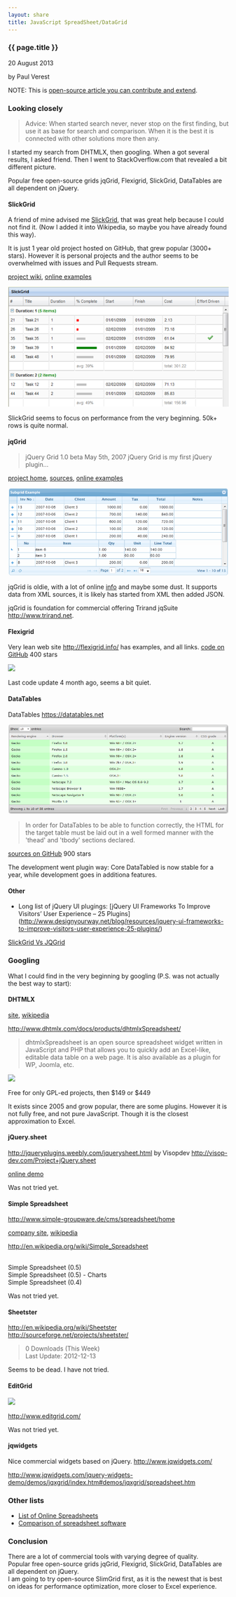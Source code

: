 ```yaml
---
layout: share
title: JavaScript SpreadSheet/DataGrid
---
```


### {{ page.title }}

<p class="meta">20 August 2013</p> by Paul Verest

NOTE: This is [open-source article you can contribute and extend](https://github.com/Nodeclipse/www.nodeclipse.org/tree/gh-pages/_posts).

### Looking closely

> Advice: When started search never, never stop on the first finding, but use it as base for search and comparison.
When it is the best it is connected with other solutions more then any.

I started my search from DHTMLX, then googling. When a got several results, I asked friend.
Then I went to StackOverflow.com that revealed a bit different picture.

Popular free open-source grids jqGrid, Flexigrid, SlickGrid, DataTables are all dependent on jQuery.

#### SlickGrid

A friend of mine advised me [SlickGrid](https://github.com/mleibman/slickgrid), that was great help because I could not find it.
 (Now I added it into Wikipedia, so maybe you have already found this way).
 
It is just 1 year old project hosted on GitHub, that grew popular (3000+ stars).
 However it is personal projects and the author seems to be overwhelmed with issues and Pull Requests stream. 

[project wiki](https://github.com/mleibman/SlickGrid/wiki), [online examples](https://github.com/mleibman/SlickGrid/wiki/Examples)

![](/img/share/grid-slickgrid-grouping.PNG) 

SlickGrid seems to focus on performance from the very beginning. 50k+ rows is quite normal.

#### jqGrid

> jQuery Grid 1.0 beta
May 5th, 2007
jQuery Grid is my first jQuery plugin...

[project home](http://www.trirand.com/blog/), [sources](https://github.com/tonytomov/jqGrid),
 [online examples](http://www.trirand.com/blog/jqgrid/jqgrid.html)

![](/img/share/grid-jqgrid-subgrid.PNG) 

jqGrid is oldie, with a lot of online [info](http://www.trirand.com/blog/?p=1125) and maybe some dust.
It supports data from XML sources, it is likely has started from XML then added JSON.

jqGrid is foundation for commercial offering Trirand jqSuite <http://www.trirand.net>.

#### Flexigrid

Very lean web site <http://flexigrid.info/> has  examples, and all links. [code on GitHub](https://github.com/paulopmx/Flexigrid) 400 stars 

![](http://flexigrid.info/images/flash.png)

Last code update 4 month ago, seems a bit quiet.   

#### DataTables

DataTables <https://datatables.net>

![](/img/share/grid-datatables.PNG) 

> In order for DataTables to be able to function correctly, the HTML for the target table must be laid out
 in a well formed manner with the 'thead' and 'tbody' sections declared.
 
[sources on GitHub](https://github.com/DataTables) 900 stars

The development went plugin way: Core DataTabled is now stable for a year, while development goes in additiona features. 

#### Other 

- Long list of jQuery UI plugings: 
[jQuery UI Frameworks To Improve Visitors’ User Experience – 25 Plugins]
(http://www.designyourway.net/blog/resources/jquery-ui-frameworks-to-improve-visitors-user-experience-25-plugins/)

[SlickGrid Vs JQGrid](http://stackoverflow.com/questions/7000048/slickgrid-vs-jqgrid)
 
### Googling 

What I could find in the very beginning by googling (P.S. was not actually the best way to start):

#### DHTMLX

[site](http://www.dhtmlx.com/docs/company.shtml), [wikipedia](http://en.wikipedia.org/wiki/Dhtmlx)

<http://www.dhtmlx.com/docs/products/dhtmlxSpreadsheet/>

> dhtmlxSpreadsheet is an open source spreadsheet widget written in JavaScript and PHP that allows you
 to quickly add an Excel-like, editable data table on a web page. It is also available as a plugin for WP, Joomla, etc. 

![](http://www.dhtmlx.com/docs/products/dhtmlxSpreadsheet/images/spreadsheet_math.png)

Free for only GPL-ed projects, then $149 or $449

It exists since 2005 and grow popular, there are some plugins. However it is not fully free, and not pure JavaScript.
Though it is the closest approximation to Excel.

#### jQuery.sheet

<http://jqueryplugins.weebly.com/jquerysheet.html> by Visopdev <http://visop-dev.com/Project+jQuery.sheet>

[online demo](http://jquerysheet.googlecode.com/svn/branches/3.x/jquery.sheet.html)

Was not tried yet.

#### Simple Spreadsheet

http://www.simple-groupware.de/cms/spreadsheet/home

[company site](http://www.simple-groupware.de/cms/), [wikipedia](http://en.wikipedia.org/wiki/Simple_Groupware)

http://en.wikipedia.org/wiki/Simple_Spreadsheet

<tbody><tr><td align="center"><a class="urllink" href="http://www.simple-groupware.de/cms/ext/files/SpreadsheetThumbs/simple_spreadsheet_05_en.jpg" rel="nofollow">
<img src="http://www.simple-groupware.de/cms/ext/files/SpreadsheetThumbs/simple_spreadsheet_05_en.jpg" alt=""></a><br>Simple Spreadsheet (0.5)</td><td align="center">
<a class="urllink" href="http://www.simple-groupware.de/cms/ext/files/Spreadsheet/simple_spreadsheet_05_en_charts.jpg" rel="nofollow">
<img src="http://www.simple-groupware.de/cms/ext/files/SpreadsheetThumbs/simple_spreadsheet_05_en_charts.jpg" alt=""></a><br>Simple Spreadsheet (0.5) - Charts</td></tr>
<tr><td>&nbsp;</td><td>&nbsp;</td></tr>
<tr><td align="center"><a class="urllink" href="http://www.simple-groupware.de/cms/ext/files/Spreadsheet/simple_spreadsheet_04_en_offline.jpg" rel="nofollow">
<img src="http://www.simple-groupware.de/cms/ext/files/SpreadsheetThumbs/simple_spreadsheet_04_en_offline.jpg" alt=""></a><br>Simple Spreadsheet (0.4)</td>
</tbody>

Was not tried yet.

#### Sheetster

<http://en.wikipedia.org/wiki/Sheetster> <http://sourceforge.net/projects/sheetster/>

> 0 Downloads (This Week)  
> Last Update: 2012-12-13  

Seems to be dead. I have not tried.

#### EditGrid

![](http://feed.editgrid.com/wordpress/wp-content/uploads/2008/09/MarketMonitor2.png)

http://www.editgrid.com/

Was not tried yet.

#### jqwidgets

Nice commercial widgets based on jQuery. http://www.jqwidgets.com/

<http://www.jqwidgets.com/jquery-widgets-demo/demos/jqxgrid/index.htm#demos/jqxgrid/spreadsheet.htm>

### Other lists

- [List of Online Spreadsheets](http://en.wikipedia.org/wiki/List_of_online_spreadsheets)
- [Comparison of spreadsheet software](http://en.wikipedia.org/wiki/Comparison_of_spreadsheet_software)

### Conclusion

There are a lot of commercial tools with varying degree of quality.  
Popular free open-source grids jqGrid, Flexigrid, SlickGrid, DataTables are all dependent on jQuery.  
I am going to try open-source SlimGrid first, as it is the newest that is best on ideas for performance optimization, more closer to Excel experience.
